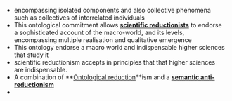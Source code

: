 - encompassing isolated components and also collective phenomena such as collectives of interrelated individuals 
- This ontological commitment allows **[scientific reductionists](../notes/scientific_reductionists)** to endorse a sophisticated account of the macro-world, and its levels, encompassing multiple realisation and qualitative emergence 
- This ontology endorse a macro world and indispensable higher sciences that study it 
- scientific reductionism accepts in principles that that higher sciences are indispensable. 
- A combination of **[Ontological reduction](../notes/Ontological_reduction)**ism and a **[semantic anti-reductionism](../notes/semantic_anti-reductionism)**
- 